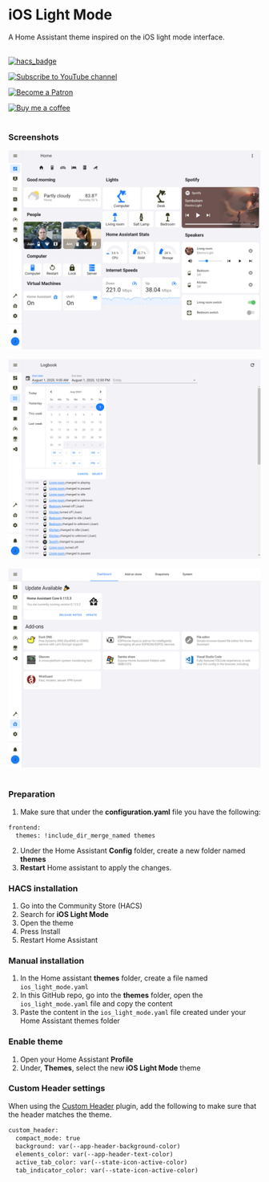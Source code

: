 # iOS Light Mode

A Home Assistant theme inspired on the iOS light mode interface.
<br />
<br />

[![hacs_badge](https://img.shields.io/badge/HACS-Default-orange.svg?style=for-the-badge)](https://github.com/custom-components/hacs)


[![Subscribe to YouTube channel][youtube-sub-shield]][youtubesubscribe]

[![Become a Patron][become-a-patron-shield]][becomeapatron]

[![Buy me a coffee][buymeacoffee-shield]][buymeacoffee]
<br />
<br />

### Screenshots

![iOS Light Mode 1](https://raw.githubusercontent.com/JuanMTech/ios_light_mode_theme/master/images/iOS%20Light%20Mode%201.jpg)<br />
<br />
![iOS Light Mode 2](https://raw.githubusercontent.com/JuanMTech/ios_light_mode_theme/master/images/iOS%20Light%20Mode%202.jpg)<br />
<br />
![iOS Light Mode 3](https://raw.githubusercontent.com/JuanMTech/ios_light_mode_theme/master/images/iOS%20Light%20Mode%203.jpg)<br />
<br />

### Preparation
1. Make sure that under the **configuration.yaml** file you have the following:

```
frontend:
  themes: !include_dir_merge_named themes
```

2. Under the Home Assistant **Config** folder, create a new folder named **themes**
3. **Restart** Home assistant to apply the changes. 

### HACS installation
1. Go into the Community Store (HACS)
2. Search for **iOS Light Mode**
3. Open the theme
4. Press Install
5. Restart Home Assistant

### Manual installation
1. In the Home assistant **themes** folder, create a file named `ios_light_mode.yaml`
2. In this GitHub repo, go into the **themes** folder, open the `ios_light_mode.yaml` file and copy the content
3. Paste the content in the `ios_light_mode.yaml` file created under your Home Assistant themes folder

### Enable theme
1. Open your Home Assistant **Profile**
2. Under, **Themes**, select the new **iOS Light Mode** theme


### Custom Header settings
When using the [Custom Header](https://github.com/maykar/custom-header) plugin, add the following to make sure that the header matches the theme.

```
custom_header:
  compact_mode: true
  background: var(--app-header-background-color)
  elements_color: var(--app-header-text-color)
  active_tab_color: var(--state-icon-active-color)
  tab_indicator_color: var(--state-icon-active-color)
```



[buymeacoffee-shield]: https://i.imgur.com/Hzn2rM8.png
[buymeacoffee]: https://www.buymeacoffee.com/JuanMTech
[become-a-patron-shield]: https://i.imgur.com/U9BjCfc.png
[becomeapatron]: https://www.patreon.com/JuanMTech
[youtube-sub-shield]: https://i.imgur.com/6TAqHgi.png
[youtubesubscribe]: https://www.youtube.com/c/JuanMTech?sub_confirmation=1
